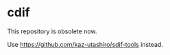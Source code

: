 cdif
====

This repository is obsolete now.

Use https://github.com/kaz-utashiro/sdif-tools instead.
